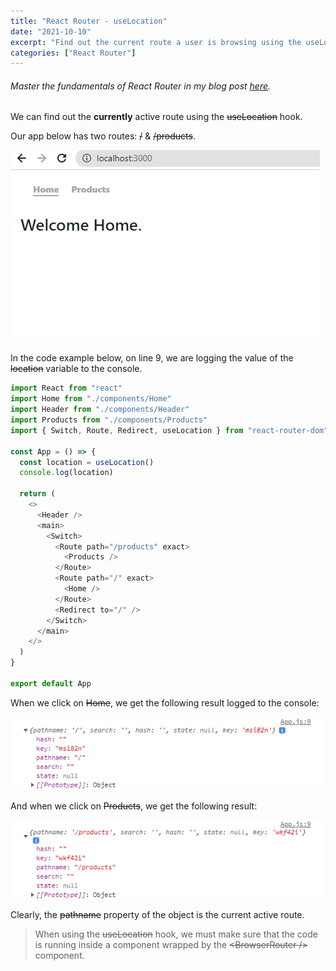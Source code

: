 ```yaml
---
title: "React Router - useLocation"
date: "2021-10-10"
excerpt: "Find out the current route a user is browsing using the useLocation hook."
categories: ["React Router"]
---
```


###### Master the fundamentals of React Router in my blog post [here](https://hemanta.io/introduction-to-react-router/).

We can find out the **currently** active route using the ~~useLocation~~ hook.

Our app below has two routes: ~~/~~ & ~~/products~~.

![React App](../images/useLocation/app.png)

In the code example below, on line 9, we are logging the value of the ~~location~~ variable to the console.

```js {numberLines, 5-5, 8-9}
import React from "react"
import Home from "./components/Home"
import Header from "./components/Header"
import Products from "./components/Products"
import { Switch, Route, Redirect, useLocation } from "react-router-dom"

const App = () => {
  const location = useLocation()
  console.log(location)

  return (
    <>
      <Header />
      <main>
        <Switch>
          <Route path="/products" exact>
            <Products />
          </Route>
          <Route path="/" exact>
            <Home />
          </Route>
          <Redirect to="/" />
        </Switch>
      </main>
    </>
  )
}

export default App
```

When we click on ~~Home~~, we get the following result logged to the console:

![Home Page](../images/useLocation/homePage.png)

And when we click on ~~Products~~, we get the following result:

![Products Page](../images/useLocation/productsPage.png)

Clearly, the ~~pathname~~ property of the object is the current active route.

> When using the ~~useLocation~~ hook, we must make sure that the code is running inside a component wrapped by the ~~<BrowserRouter \/>~~ component.
